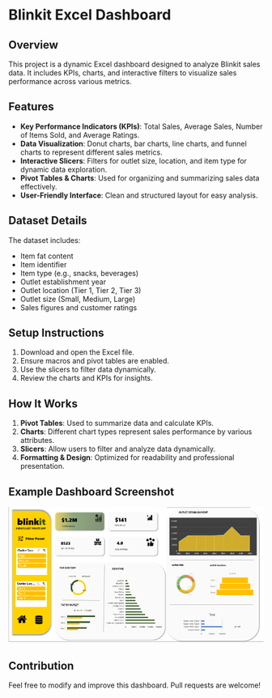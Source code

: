 # Blinkit Excel Dashboard

## Overview
This project is a dynamic Excel dashboard designed to analyze Blinkit sales data. It includes KPIs, charts, and interactive filters to visualize sales performance across various metrics.

## Features
- **Key Performance Indicators (KPIs)**: Total Sales, Average Sales, Number of Items Sold, and Average Ratings.
- **Data Visualization**: Donut charts, bar charts, line charts, and funnel charts to represent different sales metrics.
- **Interactive Slicers**: Filters for outlet size, location, and item type for dynamic data exploration.
- **Pivot Tables & Charts**: Used for organizing and summarizing sales data effectively.
- **User-Friendly Interface**: Clean and structured layout for easy analysis.

## Dataset Details
The dataset includes:
- Item fat content
- Item identifier
- Item type (e.g., snacks, beverages)
- Outlet establishment year
- Outlet location (Tier 1, Tier 2, Tier 3)
- Outlet size (Small, Medium, Large)
- Sales figures and customer ratings

## Setup Instructions
1. Download and open the Excel file.
2. Ensure macros and pivot tables are enabled.
3. Use the slicers to filter data dynamically.
4. Review the charts and KPIs for insights.

## How It Works
1. **Pivot Tables**: Used to summarize data and calculate KPIs.
2. **Charts**: Different chart types represent sales performance by various attributes.
3. **Slicers**: Allow users to filter and analyze data dynamically.
4. **Formatting & Design**: Optimized for readability and professional presentation.

## Example Dashboard Screenshot
![Blinkit Excel Dashboard](https://github.com/meghanachowdary29042004/Excel-Grocery-DataAnalysis/blob/main/Excel-Grocery-Data-Analysis.png.png)


## Contribution
Feel free to modify and improve this dashboard. Pull requests are welcome!



